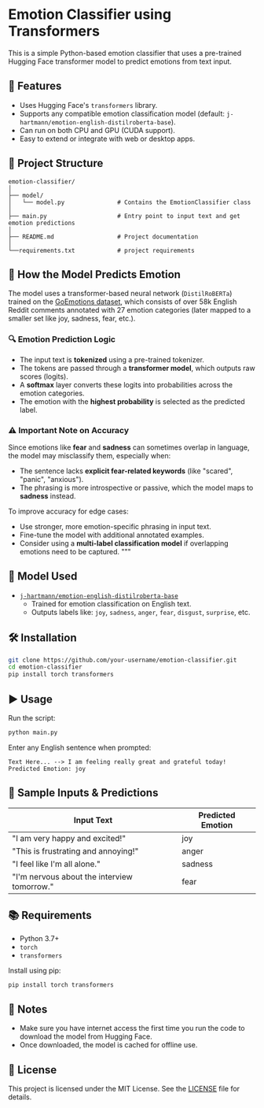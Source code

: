 # Emotion Classifier using Transformers

This is a simple Python-based emotion classifier that uses a pre-trained Hugging Face transformer model to predict emotions from text input.

## 🚀 Features

- Uses Hugging Face's `transformers` library.
- Supports any compatible emotion classification model (default: `j-hartmann/emotion-english-distilroberta-base`).
- Can run on both CPU and GPU (CUDA support).
- Easy to extend or integrate with web or desktop apps.

## 📁 Project Structure

```
emotion-classifier/
│
├── model/
│   └── model.py               # Contains the EmotionClassifier class
│
├── main.py                    # Entry point to input text and get emotion predictions
│
├── README.md                  # Project documentation
│
└──requirements.txt            # project requirements
```
## 🧠 How the Model Predicts Emotion

The model uses a transformer-based neural network (`DistilRoBERTa`) trained on the [GoEmotions dataset](https://github.com/google-research/goemotions), which consists of over 58k English Reddit comments annotated with 27 emotion categories (later mapped to a smaller set like joy, sadness, fear, etc.).

### 🔍 Emotion Prediction Logic

- The input text is **tokenized** using a pre-trained tokenizer.
- The tokens are passed through a **transformer model**, which outputs raw scores (logits).
- A **softmax** layer converts these logits into probabilities across the emotion categories.
- The emotion with the **highest probability** is selected as the predicted label.

### ⚠️ Important Note on Accuracy

Since emotions like **fear** and **sadness** can sometimes overlap in language, the model may misclassify them, especially when:
- The sentence lacks **explicit fear-related keywords** (like "scared", "panic", "anxious").
- The phrasing is more introspective or passive, which the model maps to **sadness** instead.

To improve accuracy for edge cases:
- Use stronger, more emotion-specific phrasing in input text.
- Fine-tune the model with additional annotated examples.
- Consider using a **multi-label classification model** if overlapping emotions need to be captured.
"""

## 🧠 Model Used

- [`j-hartmann/emotion-english-distilroberta-base`](https://huggingface.co/j-hartmann/emotion-english-distilroberta-base)
  - Trained for emotion classification on English text.
  - Outputs labels like: `joy`, `sadness`, `anger`, `fear`, `disgust`, `surprise`, etc.

## 🛠️ Installation

```bash
git clone https://github.com/your-username/emotion-classifier.git
cd emotion-classifier
pip install torch transformers
```

## ▶️ Usage

Run the script:

```bash
python main.py
```

Enter any English sentence when prompted:

```
Text Here... --> I am feeling really great and grateful today!
Predicted Emotion: joy
```

## 🧩 Sample Inputs & Predictions

| Input Text                                      | Predicted Emotion |
|------------------------------------------------|-------------------|
| "I am very happy and excited!"                 | joy               |
| "This is frustrating and annoying!"            | anger             |
| "I feel like I'm all alone."                   | sadness           |
| "I'm nervous about the interview tomorrow."    | fear              |


## 📚 Requirements

- Python 3.7+
- `torch`
- `transformers`

Install using pip:

```bash
pip install torch transformers
```

## 📌 Notes

- Make sure you have internet access the first time you run the code to download the model from Hugging Face.
- Once downloaded, the model is cached for offline use.

## 📄 License

This project is licensed under the MIT License. See the [LICENSE](LICENSE) file for details.